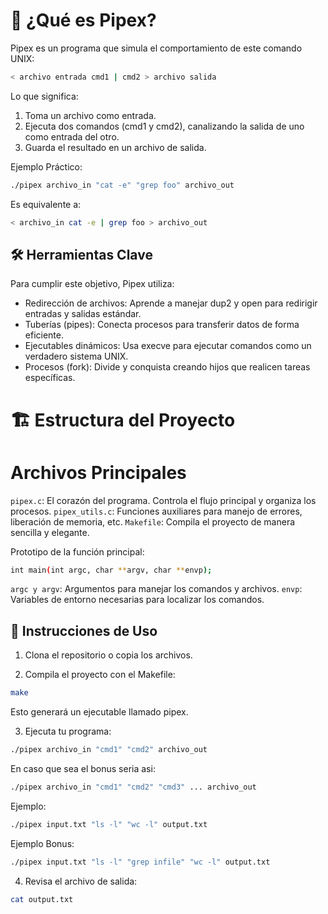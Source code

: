 # 🌟 ¿Qué es Pipex?
Pipex es un programa que simula el comportamiento de este comando UNIX:

```bash
< archivo entrada cmd1 | cmd2 > archivo salida
```

Lo que significa:

1. Toma un archivo como entrada.
2. Ejecuta dos comandos (cmd1 y cmd2), canalizando la salida de uno como entrada del otro.
3. Guarda el resultado en un archivo de salida.

Ejemplo Práctico:

```bash
./pipex archivo_in "cat -e" "grep foo" archivo_out
```

Es equivalente a:
```bash
< archivo_in cat -e | grep foo > archivo_out
```

## 🛠️ Herramientas Clave
Para cumplir este objetivo, Pipex utiliza:

- Redirección de archivos: Aprende a manejar dup2 y open para redirigir entradas y salidas estándar.
- Tuberías (pipes): Conecta procesos para transferir datos de forma eficiente.
- Ejecutables dinámicos: Usa execve para ejecutar comandos como un verdadero sistema UNIX.
- Procesos (fork): Divide y conquista creando hijos que realicen tareas específicas.

# 🏗️ Estructura del Proyecto
# Archivos Principales
`pipex.c`: El corazón del programa. Controla el flujo principal y organiza los procesos.
`pipex_utils.c`: Funciones auxiliares para manejo de errores, liberación de memoria, etc.
`Makefile`: Compila el proyecto de manera sencilla y elegante.

Prototipo de la función principal:
```bash
int main(int argc, char **argv, char **envp);
```

`argc y argv`: Argumentos para manejar los comandos y archivos.
`envp`: Variables de entorno necesarias para localizar los comandos.

## 🚀 Instrucciones de Uso
1. Clona el repositorio o copia los archivos.

2. Compila el proyecto con el Makefile:
```bash
make
```
Esto generará un ejecutable llamado pipex.

3. Ejecuta tu programa:
```bash
./pipex archivo_in "cmd1" "cmd2" archivo_out
```
En caso que sea el bonus seria asi:
```bash
./pipex archivo_in "cmd1" "cmd2" "cmd3" ... archivo_out
```

Ejemplo:
```bash
./pipex input.txt "ls -l" "wc -l" output.txt
```

Ejemplo Bonus:
```bash
./pipex input.txt "ls -l" "grep infile" "wc -l" output.txt
```

4. Revisa el archivo de salida:

```bash
cat output.txt
```
